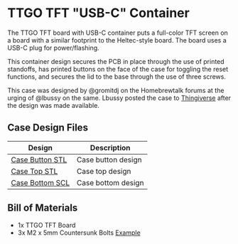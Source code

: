 # TTGO TFT "USB-C" Container


The TTGO TFT board with USB-C container puts a full-color TFT screen on a board with a similar footprint to the Heltec-style board. The board uses a USB-C plug for power/flashing. 

This container design secures the PCB in place through the use of printed standoffs, has printed buttons on the face of the case for toggling the reset functions, and secures the lid to the base through the use of three screws. 

This case was designed by @gromitdj on the Homebrewtalk forums at the urging of @lbussy on the same. Lbussy posted the case to [Thingiverse](https://www.thingiverse.com/thing:4736617/files) after the design was made available.


## Case Design Files

| Design                                      | Description              |
| ------------------------------------------- | ------------------------ |
| [Case Button STL](TTGO%20Case%20Button.stl) | Case button design       |
| [Case Top STL](TTGO%20Case%20Top.stl)       | Case top design          |
| [Case Bottom SCL](TTGO%20Case%20Bottom.stl) | Case bottom design       |



## Bill of Materials

- 1x TTGO TFT Board
- 3x M2 x 5mm Countersunk Bolts [Example](https://www.amazon.com/gp/product/B01DKI6VD8/?tag=tvad0304-20&pldnSite=1)


